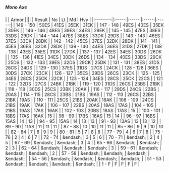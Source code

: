 ##### Mono Axe

|      | Armor ||||
| Result | No | Lt | Md | Hvy |
|:--------:|:-----:|:-----:|:-----:|:-----:|
| 149 - 150 | 50ES | 41ES | 35EK | 31EK |
| 147 - 148 | 49ES | 40ES | 35EK | 30EK |
| 146 - 146 | 48ES | 39ES | 34ES | 29EK |
| 145 - 145 | 47ES | 38ES | 33DS | 29DK |
| 144 - 144 | 47ES | 38ES | 33DK | 29DS |
| 143 - 143 | 46ES | 37ES | 33DK | 28DK |
| 142 - 142 | 45ES | 37ES | 32DK | 28DK |
| 141 - 141 | 45ES | 36ES | 32DK | 28DK |
| 139 - 140 | 44ES | 36ES | 31DS | 27DK |
| 138 - 138 | 43ES | 35ES | 31DK | 27DK |
| 137 - 137 | 42ES | 34ES | 30DS | 26DK |
| 135 - 136 | 41ES | 34ES | 30DK | 26DS |
| 134 - 134 | 40ES | 33DS | 29CK | 25DS |
| 132 - 133 | 39ES | 32DS | 29CK | 25DK |
| 131 - 131 | 38ES | 31DS | 28CS | 24DS |
| 129 - 130 | 37ES | 31DS | 27CS | 24CK |
| 128 - 128 | 36ES | 30DS | 27CK | 23CK |
| 126 - 127 | 35ES | 29DS | 26CS | 23CK |
| 125 - 125 | 34ES | 28CS | 25CK | 22CK |
| 123 - 124 | 34ES | 28CS | 25CK | 22CS |
| 121 - 122 | 32DS | 27CS | 24BK | 21BK |
| 119 - 120 | 31DS | 26CS | 23BS | 21BK |
| 118 - 118 | 30DS | 25CS | 23BK | 20AK |
| 116 - 117 | 29DS | 24CS | 22BS | 20AS |
| 114 - 115 | 28CS | 23BS | 21BS | 19AS |
| 112 - 113 | 26CS | 22BS | 21BK | 19AS |
| 110 - 111 | 25CS | 21BS | 20AK | 18AK |
| 108 - 109 | 24CS | 21BS | 19AK | 17AK |
| 106 - 107 | 22BS | 20AS | 18AS | 17AS |
| 104 - 105 | 21BS | 19AS | 17AS | 16AK |
| 102 - 103 | 20BS | 18AS | 17AS | 15 |
| 100 - 101 | 18BS | 17AS | 16AK | 15 |
| 98 - 99 | 17BS | 16AS | 15 | 14 |
| 96 - 97 | 16BS | 15AS | 14 | 13 |
| 94 - 95 | 15AS | 14 | 13 | 13 |
| 91 - 93 | 13AS | 13 | 13 | 12 |
| 89 - 90 | 11AS | 11 | 11 | 11 |
| 87 - 88 | 10 | 10 | 11 | 11 |
| 85 - 86 | 9 | 9 | 10 | 10 |
| 82 - 84 | 7 | 8 | 9 | 9 |
| 80 - 81 | 5 | 7 | 8 | 8 |
| 77 - 79 | 4 | 6 | 7 | 8 |
| 75 - 76 | 2 | 4 | 6 | 7 |
| 72 - 74 | &endash;  | 3 | 5 | 6 |
| 70 - 71 | &endash;  | 2 | 4 | 5 |
| 67 - 69 | &endash;  | &endash;  | 3 | 4 |
| 65 - 66 | &endash;  | &endash;  | 2 | 3 |
| 62 - 64 | &endash;  | &endash;  | &endash;  | 3 |
| 59 - 61 | &endash;  | &endash;  | &endash;  | 2 |
| 57 - 58 | &endash;  | &endash;  | &endash;  | &endash;  |
| 54 - 56 | &endash;  | &endash;  | &endash;  | &endash;  |
| 51 - 53 | &endash;  | &endash;  | &endash;  | &endash;  |
| 1 - F | F | F | F | F |
